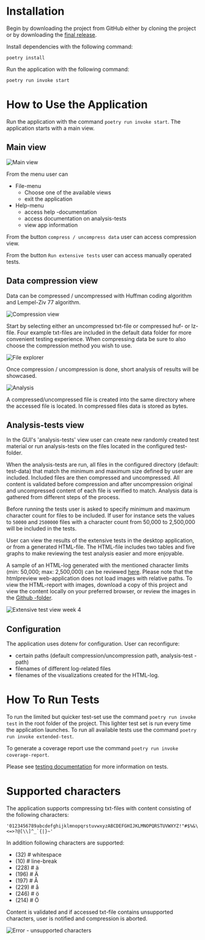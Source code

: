 # Installation

Begin by downloading the project from GitHub either by cloning the project or by downloading the [final release](https://github.com/heidi-holappa/tira-labra-2022/releases/tag/final-release).  

Install dependencies with the following command:
```
poetry install
```

Run the application with the following command:
```
poetry run invoke start
```

# How to Use the Application

Run the application with the command `poetry run invoke start`. The application starts with a main view.

## Main view

![Main view](images/how-to-guide-main-view.png)

From the menu user can 
* File-menu
  * Choose one of the available views
  * exit the application
* Help-menu
  * access help -documentation
  * access documentation on analysis-tests
  * view app information

From the button `compress / uncompress data` user can access compression view. 

From the button `Run extensive tests` user can access manually operated tests. 

## Data compression view
Data can be compressed / uncompressed with Huffman coding algorithm and Lempel-Ziv 77 algorithm. 

![Compression view](images/how-to-guide-compression-view.png)

Start by selecting either an uncompressed txt-file or compressed huf- or lz-file. Four example txt-files are included in the default data folder for more convenient testing experience. When compressing data be sure to also choose the compression method you wish to use. 

![File explorer](images/how-to-guide-compression-view-explorer.png)

Once compression / uncompression is done, short analysis of results will be showcased. 

![Analysis](images/how-to-guide-compression-view-action-taken.png)

A compressed/uncompressed file is created into the same directory where the accessed file is located. In compressed files data is stored as bytes.  

## Analysis-tests view
In the GUI's 'analysis-tests' view user can create new randomly created test material or run analysis-tests on the files located in the configured test-folder.  

When the analysis-tests are run, all files in the configured directory (default: test-data) that match the minimum and maximum size defined by user are included. Included files are then compressed and uncompressed. All content is validated before compression and after uncompression original and uncompressed content of each file is verified to match. Analysis data is gathered from different steps of the process.

Before running the tests user is asked to specify minimum and maximum character count for files to be included. If user for instance sets the values to `50000` and `2500000` files with a character count from 50,000 to 2,500,000 will be included in the tests. 

User can view the results of the extensive tests in the desktop application, or from a generated HTML-file. The HTML-file includes two tables and five graphs to make reviewing the test analysis easier and more enjoyable.  

A sample of an HTML-log generated with the mentioned character limits (min: 50,000; max: 2,500,000) can be reviewed [here](https://htmlpreview.github.io/?https://github.com/heidi-holappa/tira-labra-2022/blob/master/test-data/compression-log.html). Please note that the htmlpreview web-application does not load images with relative paths. To view the HTML-report with images, download a copy of this project and view the content locally on your preferred browser, or review the images in the [Github -folder](https://github.com/heidi-holappa/tira-labra-2022/tree/master/test-data/images).

![Extensive test view week 4](images/analysis-tests-view.png)

## Configuration
The application uses dotenv for configuration. User can reconfigure: 
- certain paths (default compression/uncompression path, analysis-test -path)
- filenames of different log-related files
- filenames of the visualizations created for the HTML-log.


# How To Run Tests
To run the limited but quicker test-set use the command `poetry run invoke test` in the root folder of the project. This lighter test set is run every time the application launches. To run all available tests use the command `poetry run invoke extended-test`.  

To generate a coverage report use the command `poetry run invoke coverage-report`.

Please see [testing documentation](testing-documentation.md) for more information on tests.

# Supported characters
The application supports compressing txt-files with content consisting of the following characters: 

```
'0123456789abcdefghijklmnopqrstuvwxyzABCDEFGHIJKLMNOPQRSTUVWXYZ!"#$%&\'()*+,-./:;<=>?@[\\]^_`{|}~'
```
In addition following characters are supported:
- (32) # whitespace
- (10) # line-break
- (228) # ä
- (196) # Ä
- (197) # Å
- (229) # å
- (246) # ö
- (214) # Ö

Content is validated and if accessed txt-file contains unsupported characters, user is notified and compression is aborted. 

![Error - unsupported characters](images/error-non-supported-characters.png)